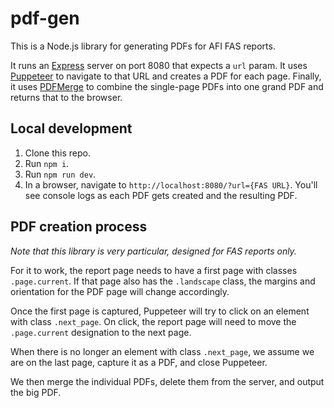 # pdf-gen

This is a Node.js library for generating PDFs for AFI FAS reports.

It runs an [Express](https://expressjs.com/) server on port 8080 that expects a `url` param. It uses [Puppeteer](https://github.com/GoogleChrome/puppeteer/) to navigate to that URL and creates a PDF for each page. Finally, it uses [PDFMerge](https://www.npmjs.com/package/pdf-merge) to combine the single-page PDFs into one grand PDF and returns that to the browser.

## Local development

1. Clone this repo.
2. Run `npm i`.
3. Run `npm run dev`.
4. In a browser, navigate to `http://localhost:8080/?url={FAS URL}`. You'll see console logs as each PDF gets created and the resulting PDF.

## PDF creation process

*Note that this library is very particular, designed for FAS reports only.*

For it to work, the report page needs to have a first page with classes `.page.current`. If that page also has the `.landscape` class, the margins and orientation for the PDF page will change accordingly.

Once the first page is captured, Puppeteer will try to click on an element with class `.next_page`. On click, the report page will need to move the `.page.current` designation to the next page.

When there is no longer an element with class `.next_page`, we assume we are on the last page, capture it as a PDF, and close Puppeteer.

We then merge the individual PDFs, delete them from the server, and output the big PDF.
